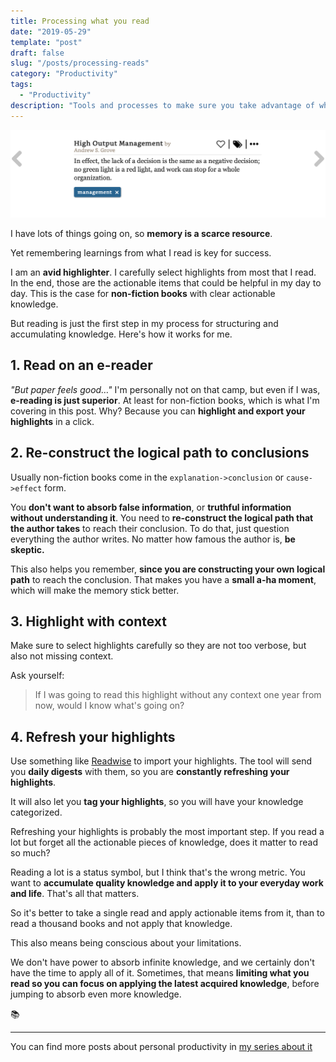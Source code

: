 ```yaml
---
title: Processing what you read
date: "2019-05-29"
template: "post"
draft: false
slug: "/posts/processing-reads"
category: "Productivity"
tags:
  - "Productivity"
description: "Tools and processes to make sure you take advantage of what you read"
---
```


![ReadWise](/media/readwise.png)

I have lots of things going on, so **memory is a scarce resource**.

Yet remembering learnings from what I read is key for success.

I am an **avid highlighter**. I carefully select highlights from most that I read. In the end, those are the actionable items that could be helpful in my day to day. This is the case for **non-fiction books** with clear actionable knowledge.

But reading is just the first step in my process for structuring and accumulating knowledge. Here's how it works for me.



## 1. Read on an e-reader

*"But paper feels good…"* I'm personally not on that camp, but even if I was, **e-reading is just superior**. At least for non-fiction books, which is what I'm covering in this post. Why? Because you can **highlight and export your highlights** in a click.



## 2. Re-construct the logical path to conclusions

Usually non-fiction books come in the `explanation->conclusion` or `cause->effect` form.

You **don't want to absorb false information**, or **truthful information without understanding it**. You need to **re-construct the logical path that the author takes** to reach their conclusion. To do that, just question everything the author writes. No matter how famous the author is, **be skeptic.**

This also helps you remember, **since you are constructing your own logical path** to reach the conclusion. That makes you have a **small a-ha moment**, which will make the memory stick better.



## 3. Highlight with context

Make sure to select highlights carefully so they are not too verbose, but also not missing context.

Ask yourself:

> If I was going to read this highlight without any context one year from now, would I know what's going on?



## 4. Refresh your highlights

Use something like [Readwise](https://readwise.io) to import your highlights. The tool will send you **daily digests** with them, so you are **constantly refreshing your highlights**.

It will also let you **tag your highlights**, so you will have your knowledge categorized.

Refreshing your highlights is probably the most important step. If you read a lot but forget all the actionable pieces of knowledge, does it matter to read so much?

Reading a lot is a status symbol, but I think that's the wrong metric. You want to **accumulate quality knowledge and apply it to your everyday work and life**. That's all that matters.

So it's better to take a single read and apply actionable items from it, than to read a thousand books and not apply that knowledge.

This also means being conscious about your limitations.

We don't have power to absorb infinite knowledge, and we certainly don't have the time to apply all of it. Sometimes, that means **limiting what you read so you can focus on applying the latest acquired knowledge**, before jumping to absorb even more knowledge. 

📚

---

You can find more posts about personal productivity in [my series about it](https://blog.luisivan.net/a-series-on-personal-productivity-640397638e8)